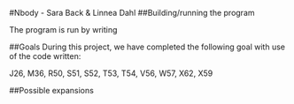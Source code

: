 #Nbody - Sara Back & Linnea Dahl
##Building/running the program

The program is run by writing 

##Goals
During this project, we have completed the following goal with use of the code written:

J26, M36, R50, S51, S52, T53, T54, V56, W57, X62, X59

##Possible expansions

